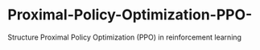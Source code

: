 # Proximal-Policy-Optimization-PPO-
Structure Proximal Policy Optimization (PPO) in reinforcement learning
